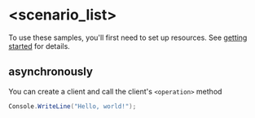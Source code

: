 # <scenario_list>

To use these samples, you'll first need to set up resources. See [getting started](https://github.com/Azure/azure-sdk-for-net/blob/main/sdk/programmableconnectivity/Azure.Communication.ProgrammableConnectivity/README.md#getting-started) for details.

## <scenario> asynchronously

You can create a client and call the client's `<operation>` method

<!-- please refer to <https://github.com/Azure/azure-sdk-for-net/main/sdk/template/Azure.Template/samples/Sample1_HelloWorldAsync.md> to write sample readme file. -->
```C# Snippet:Azure_Communication_ProgrammableConnectivity_ScenarioAsync
Console.WriteLine("Hello, world!");
```
